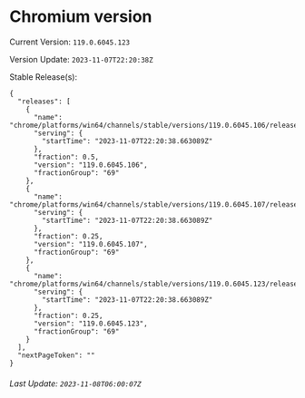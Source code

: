 # Chromium version

Current Version: `119.0.6045.123`

Version Update: `2023-11-07T22:20:38Z`

Stable Release(s):
```
{
  "releases": [
    {
      "name": "chrome/platforms/win64/channels/stable/versions/119.0.6045.106/releases/1699395638",
      "serving": {
        "startTime": "2023-11-07T22:20:38.663089Z"
      },
      "fraction": 0.5,
      "version": "119.0.6045.106",
      "fractionGroup": "69"
    },
    {
      "name": "chrome/platforms/win64/channels/stable/versions/119.0.6045.107/releases/1699395638",
      "serving": {
        "startTime": "2023-11-07T22:20:38.663089Z"
      },
      "fraction": 0.25,
      "version": "119.0.6045.107",
      "fractionGroup": "69"
    },
    {
      "name": "chrome/platforms/win64/channels/stable/versions/119.0.6045.123/releases/1699395638",
      "serving": {
        "startTime": "2023-11-07T22:20:38.663089Z"
      },
      "fraction": 0.25,
      "version": "119.0.6045.123",
      "fractionGroup": "69"
    }
  ],
  "nextPageToken": ""
}
```

###### Last Update: `2023-11-08T06:00:07Z`
        